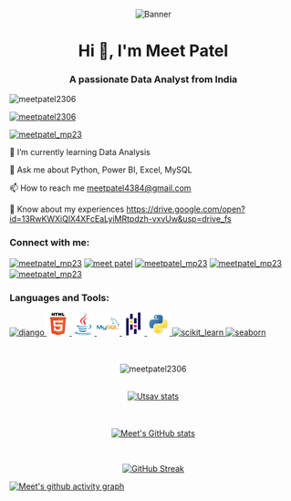 
<p align="center">
  <img src="https://media.licdn.com/dms/image/C4D12AQEeKAn9dPLbhw/article-cover_image-shrink_600_2000/0/1616667695311?e=2147483647&v=beta&t=KTbbDeJ4Wwf6KFCPZ0Q1Et1jbaD7d81SHbTx-NVs3QA" alt="Banner">
</p>
<h1 align="center">Hi 👋, I'm Meet Patel</h1>
<h3 align="center">A passionate Data Analyst from India</h3>
<p align="left"> <img src="https://komarev.com/ghpvc/?username=meetpatel2306&label=Profile%20views&color=0e75b6&style=flat" alt="meetpatel2306" /> </p>
<p align="left"> <a href="https://github.com/ryo-ma/github-profile-trophy"><img src="https://github-profile-trophy.vercel.app/?username=meetpatel2306" alt="meetpatel2306" /></a> </p>
<p align="left"> <a href="https://twitter.com/meetpatel_mp23" target="blank"><img src="https://img.shields.io/twitter/follow/meetpatel_mp23?logo=twitter&style=for-the-badge" alt="meetpatel_mp23" /></a> </p>
🌱 I’m currently learning Data Analysis

💬 Ask me about Python, Power BI, Excel, MySQL

📫 How to reach me meetpatel4384@gmail.com

📄 Know about my experiences https://drive.google.com/open?id=13RwKWXiQlX4XFcEaLyiMRtpdzh-vxvUw&usp=drive_fs

<h3 align="left">Connect with me:</h3>
<p align="left">
<a href="https://twitter.com/meetpatel_mp23" target="blank"><img align="center" src="https://raw.githubusercontent.com/rahuldkjain/github-profile-readme-generator/master/src/images/icons/Social/twitter.svg" alt="meetpatel_mp23" height="30" width="40" /></a>
<a href="[https://linkedin.com/in/meet-patel](https://www.linkedin.com/in/meet-patel-34399b286/)" target="blank"><img align="center" src="https://raw.githubusercontent.com/rahuldkjain/github-profile-readme-generator/master/src/images/icons/Social/linked-in-alt.svg" alt="meet patel" height="30" width="40" /></a>
<a href="https://kaggle.com/meetpatel_mp23" target="blank"><img align="center" src="https://raw.githubusercontent.com/rahuldkjain/github-profile-readme-generator/master/src/images/icons/Social/kaggle.svg" alt="meetpatel_mp23" height="30" width="40" /></a>
<a href="[https://fb.com/meetpatel_mp23](https://www.facebook.com/profile.php?id=100064848363276&mibextid=ZbWKwL)" target="blank"><img align="center" src="https://raw.githubusercontent.com/rahuldkjain/github-profile-readme-generator/master/src/images/icons/Social/facebook.svg" alt="meetpatel_mp23" height="30" width="40" /></a>
<a href="https://instagram.com/meetpatel_mp23" target="blank"><img align="center" src="https://raw.githubusercontent.com/rahuldkjain/github-profile-readme-generator/master/src/images/icons/Social/instagram.svg" alt="meetpatel_mp23" height="30" width="40" /></a>
</p>
<h3 align="left">Languages and Tools:</h3>
<p align="left">
<a href="https://www.djangoproject.com/" target="_blank" rel="noreferrer"> <img src="https://cdn.worldvectorlogo.com/logos/django.svg" alt="django" width="40" height="40"/> </a> 
<a href="https://www.w3.org/html/" target="_blank" rel="noreferrer"> <img src="https://raw.githubusercontent.com/devicons/devicon/master/icons/html5/html5-original-wordmark.svg" alt="html5" width="40" height="40"/> </a> 
<a href="https://www.java.com" target="_blank" rel="noreferrer"> <img src="https://raw.githubusercontent.com/devicons/devicon/master/icons/java/java-original.svg" alt="java" width="40" height="40"/> </a> 
<a href="https://www.mysql.com/" target="_blank" rel="noreferrer"> <img src="https://raw.githubusercontent.com/devicons/devicon/master/icons/mysql/mysql-original-wordmark.svg" alt="mysql" width="40" height="40"/> </a> 
<a href="https://pandas.pydata.org/" target="_blank" rel="noreferrer"> <img src="https://raw.githubusercontent.com/devicons/devicon/2ae2a900d2f041da66e950e4d48052658d850630/icons/pandas/pandas-original.svg" alt="pandas" width="40" height="40"/> </a> 
<a href="https://www.python.org" target="_blank" rel="noreferrer"> <img src="https://raw.githubusercontent.com/devicons/devicon/master/icons/python/python-original.svg" alt="python" width="40" height="40"/> </a> 
<a href="https://scikit-learn.org/" target="_blank" rel="noreferrer"> <img src="https://upload.wikimedia.org/wikipedia/commons/0/05/Scikit_learn_logo_small.svg" alt="scikit_learn" width="40" height="40"/> </a> 
<a href="https://seaborn.pydata.org/" target="_blank" rel="noreferrer"> <img src="https://seaborn.pydata.org/_images/logo-mark-lightbg.svg" alt="seaborn" width="40" height="40"/> </a> 
</p>
<br/>

<p align="center"><img align="center" src="https://github-readme-stats.vercel.app/api/top-langs?username=meetpatel2306&show_icons=true&locale=en&layout=compact" alt="meetpatel2306" /></p>
<br/>
<div align="center" > <a href="https://github.com/marketplace/actions/auto-assign-pr-and-issues"><img src="https://github-profile-trophy.vercel.app/?username=meetpatel2306&row=3&column=3&theme=onedark" alt="Utsav stats" /></a> </div> <br/> <br/>
<div align="center">
  
[![Meet's GitHub stats](https://github-readme-stats.vercel.app/api?username=meetpatel2306&show_icons=true&theme=radical)]()
</div> <br>
<div align="center">
  
  [![GitHub Streak](https://streak-stats.demolab.com?user=meetpatel2306&theme=radical)]()
  
</div>
<p align = "center">
  
[![Meet's github activity graph](https://github-readme-activity-graph.vercel.app/graph?username=meetpatel2306&bg_color=000000&color=fa7900&line=fb8c1d&point=fb3b02&area=true&hide_border=true)](https://github.com/meetpatel2306)
  
</p>
